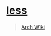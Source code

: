# [less](https://man7.org/linux/man-pages/man1/less.1.html)

> [Arch Wiki](https://wiki.archlinux.org/index.php/core_utilities)
